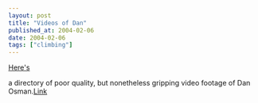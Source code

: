 ```yaml
---
layout: post
title: "Videos of Dan"
published_at: 2004-02-06
date: 2004-02-06
tags: ["climbing"]
---
```


[Here's](http://www.pendulo.com.br/videos/dan/)  

a directory of poor quality, but nonetheless gripping video footage of Dan Osman.[Link](http://www.pendulo.com.br/videos/dan/)  